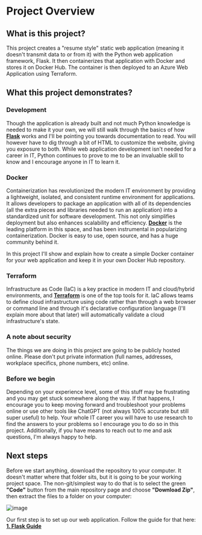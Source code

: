 # Project Overview
## What is this project?
This project creates a "resume style" static web application (meaning it doesn't transmit data to or from it) with the Python web application framework, Flask. It then containerizes that application with Docker and stores it on Docker Hub. The container is then deployed to an Azure Web Application using Terraform.

## What this project demonstrates?
### Development
Though the application is already built and not much Python knowledge is needed to make it your own, we will still walk through the basics of how [**Flask**](https://flask.palletsprojects.com/en/3.0.x/) works and I'll be pointing you towards documentation to read. You will however have to dig through a bit of HTML to customize the website, giving you exposure to both. While web application development isn't needed for a career in IT, Python continues to prove to me to be an invaluable skill to know and I encourage anyone in IT to learn it.

### Docker
Containerization has revolutionized the modern IT environment by providing a lightweight, isolated, and consistent runtime environment for applications. It allows developers to package an application with all of its dependencies (all the extra pieces and libraries needed to run an application) into a standardized unit for software development. This not only simplifies deployment but also enhances scalability and efficiency. [**Docker**](https://www.docker.com/) is the leading platform in this space, and has been instrumental in popularizing containerization. Docker is easy to use, open source, and has a huge community behind it.

In this project I'll show and explain how to create a simple Docker container for your web application and keep it in your own Docker Hub repository.

### Terraform
Infrastructure as Code (IaC) is a key practice in modern IT and cloud/hybrid environments, and [**Terraform**](https://www.terraform.io/) is one of the top tools for it. IaC allows teams to define cloud infrastructure using code rather than through a web browser or command line and through it's declarative configuration language (I'll explain more about that later) will automatically validate a cloud infrastructure's state.

### A note about security
The things we are doing in this project are going to be publicly hosted online. Please don't put private information (full names, addresses, workplace specifics, phone numbers, etc) online.

### Before we begin
Depending on your experience level, some of this stuff may be frustrating and you may get stuck somewhere along the way. If that happens, I encourage you to keep moving forward and troubleshoot your problems online or use other tools like ChatGPT (not always 100% accurate but still super useful) to help. Your whole IT career you will have to use research to find the answers to your problems so I encourage you to do so in this project. Additionally, if you have means to reach out to me and ask questions, I'm always happy to help.

## Next steps
Before we start anything, download the repository to your computer. It doesn't matter where that folder sits, but it is going to be your working project space. The non-git/simplest way to do that is to select the green **"Code"** button from the main repository page and choose **"Download Zip"**, then extract the files to a folder on your computer:

![image](https://github.com/dk-fern/flaskWebApp-with-docker/assets/110493897/1c8cbe12-c777-4934-a0dd-4603ae394d6a)


Our first step is to set up our web application. Follow the guide for that here: [**1. Flask Guide**](https://github.com/dk-fern/flaskWebApp-with-docker/blob/main/Project%20Guide/1_Flask.md)

